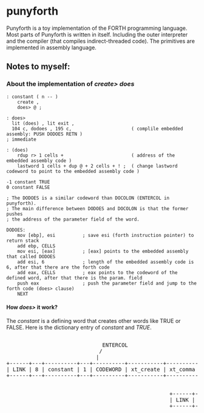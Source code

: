 # punyforth

Punyforth is a toy implementation of the FORTH programming language. Most parts of Punyforth is written in itself. Including the outer interpreter and the compiler (that compiles indirect-threaded code). The primitives are implemented in assembly language.

## Notes to myself:

### About the implementation of *create> does*

```forth
: constant ( n -- ) 
    create , 
    does> @ ;
    
: does>
  lit (does) , lit exit ,
  104 c, dodoes , 195 c,                      ( complile embedded assembly: PUSH DODOES RETN )
; immediate

: (does)
    rdup r> 1 cells +                         ( address of the embedded assembly code )
    lastword 1 cells + dup @ + 2 cells + ! ;  ( change lastword codeword to point to the embedded assembly code )

-1 constant TRUE 
0 constant FALSE

```

```assembly
; The DODOES is a similar codeword than DOCOLON (ENTERCOL in punyforth). 
; The main difference between DODOES and DOCOLON is that the former pushes 
; the address of the parameter field of the word.

DODOES:
    mov [ebp], esi          ; save esi (forth instruction pointer) to return stack
    add ebp, CELLS
    mov esi, [eax]          ; [eax] points to the embedded assembly that called DODOES
    add esi, 6              ; length of the embedded assembly code is 6, after that there are the forth code
    add eax, CELLS          ; eax points to the codeword of the defined word, after that there is the param. field
    push eax                ; push the parameter field and jump to the forth code (does> clause) 
    NEXT

```

#### How *does>* it work?

The *constant* is a defining word that creates other words like TRUE or FALSE. Here is the dictionary entry of *constant* and *TRUE*.

<pre>                        
                              ENTERCOL                                                        jumps to DODOES
                             /                                                               /
                            |                                                               |
+------+---+----------+---+----------+-----------+----------+-----------+---------+----------------------+----------+
| LINK | 8 | constant | 1 | CODEWORD | xt_create | xt_comma | xt_(does) | xt_exit | asm: push dodoes ret | xt_fetch |
+------+---+----------+---+----------+-----------+----------+-----------+---------+----------------------+----------+
                                                                                   /
                                                                                  |
                                                   +------+---+------+---+----------+----+---------+
                                                   | LINK | 4 | TRUE | 1 | CODEWORD | -1 | xt_exit |
                                                   +------+---+------+---+----------+----+---------+

</pre>
